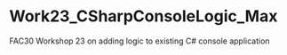 # Work23_CSharpConsoleLogic_Max
FAC30 Workshop 23 on adding logic to existing C# console application
